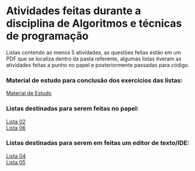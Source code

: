 <div>
<h1>
Atividades feitas durante a disciplina de Algoritmos e técnicas de programação
</h1>
<p>
Listas contendo ao menos 5 atividades, as questões feitas estão em um PDF que se localiza dentro da pasta referente, algumas listas tiveram as atividades feitas a punho no papel e posteriormente passadas para código.
</p>

<h3>
Material de estudo para conclusão dos exercícios das listas:
</h3>
<a href="https://github.com/victorcst/Algoritmos-e-tecnicas-de-programacao/tree/main/MaterialEstudo">Material de Estudo</a>

<h3>
Listas destinadas para serem feitas no papel:
</h3>
<a href="https://github.com/victorcst/Algoritmos-e-tecnicas-de-programacao/tree/main/Lista02">Lista 02</a>
</br>
<a href="https://github.com/victorcst/Algoritmos-e-tecnicas-de-programacao/tree/main/Lista06">Lista 06</a>

<h3>
Listas destinadas para serem em feitas um editor de texto/IDE:
</h3>
<a href="https://github.com/victorcst/Algoritmos-e-tecnicas-de-programacao/tree/main/Lista04">Lista 04</a> 
</br>
<a href="https://github.com/victorcst/Algoritmos-e-tecnicas-de-programacao/tree/main/Lista05">Lista 05</a>
</div>
